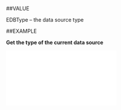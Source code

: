 
##VALUE

EDBType – the data source type


##EXAMPLE

**Get the type of the current data source**



![](..\..\Examples\vbs\Database.DataSourceType.vbs.txt)

